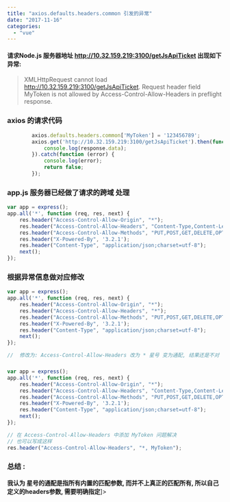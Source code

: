 ```yaml
---
title: "axios.defaults.headers.common 引发的异常"
date: "2017-11-16"
categories: 
  - "vue"
---
```


#### 请求Node.js 服务器地址 http://10.32.159.219:3100/getJsApiTicket 出现如下异常:

> XMLHttpRequest cannot load http://10.32.159.219:3100/getJsApiTicket. Request header field MyToken is not allowed by Access-Control-Allow-Headers in preflight response.

### axios 的请求代码

```javascript
        axios.defaults.headers.common['MyToken'] = '123456789';
        axios.get('http://10.32.159.219:3100/getJsApiTicket').then(function (response) {
            console.log(response.data);
        }).catch(function (error) {
            console.log(error);
            return false;
        });
```

### app.js 服务器已经做了请求的跨域 处理

```javascript
var app = express();
app.all('*', function (req, res, next) {
    res.header("Access-Control-Allow-Origin", "*");
    res.header("Access-Control-Allow-Headers", "Content-Type,Content-Length, Authorization, Accept,X-Requested-With,");
    res.header("Access-Control-Allow-Methods", "PUT,POST,GET,DELETE,OPTIONS");
    res.header("X-Powered-By", '3.2.1');
    res.header("Content-Type", "application/json;charset=utf-8");
    next();
});
```

### 根据异常信息做对应修改

```javascript
var app = express();
app.all('*', function (req, res, next) {
    res.header("Access-Control-Allow-Origin", "*");
    res.header("Access-Control-Allow-Headers", "*");
    res.header("Access-Control-Allow-Methods", "PUT,POST,GET,DELETE,OPTIONS");
    res.header("X-Powered-By", '3.2.1');
    res.header("Content-Type", "application/json;charset=utf-8");
    next();
});

//  修改为: Access-Control-Allow-Headers 改为 * 星号 变为通配, 结果还是不对
```

###

```javascript
var app = express();
app.all('*', function (req, res, next) {
    res.header("Access-Control-Allow-Origin", "*");
    res.header("Access-Control-Allow-Headers", "Content-Type,Content-Length, Authorization, Accept,X-Requested-With, MyToken");
    res.header("Access-Control-Allow-Methods", "PUT,POST,GET,DELETE,OPTIONS");
    res.header("X-Powered-By", '3.2.1');
    res.header("Content-Type", "application/json;charset=utf-8");
    next();
});

// 在 Access-Control-Allow-Headers 中添加 MyToken 问题解决
// 也可以写成这样
res.header("Access-Control-Allow-Headers", "*, MyToken");

```

### 总结 :

**我认为 星号的通配是指所有内置的匹配参数, 而并不上真正的匹配所有, 所以自己定义的headers参数, 需要明确指定**\]>
